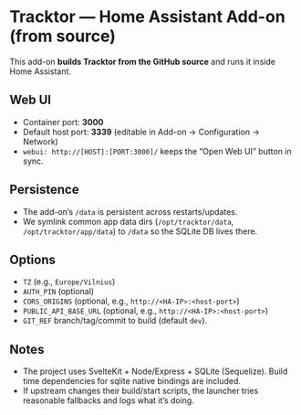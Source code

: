 # Tracktor — Home Assistant Add-on (from source)

This add-on **builds Tracktor from the GitHub source** and runs it inside Home Assistant.

## Web UI
- Container port: **3000**
- Default host port: **3339** (editable in Add-on → Configuration → Network)
- `webui: http://[HOST]:[PORT:3000]/` keeps the “Open Web UI” button in sync.

## Persistence
- The add-on’s `/data` is persistent across restarts/updates.
- We symlink common app data dirs (`/opt/tracktor/data`, `/opt/tracktor/app/data`) to `/data` so the SQLite DB lives there.

## Options
- `TZ` (e.g., `Europe/Vilnius`)
- `AUTH_PIN` (optional)
- `CORS_ORIGINS` (optional, e.g., `http://<HA-IP>:<host-port>`)
- `PUBLIC_API_BASE_URL` (optional, e.g., `http://<HA-IP>:<host-port>`)
- `GIT_REF` branch/tag/commit to build (default `dev`).

## Notes
- The project uses SvelteKit + Node/Express + SQLite (Sequelize). Build time dependencies for sqlite native bindings are included.
- If upstream changes their build/start scripts, the launcher tries reasonable fallbacks and logs what it’s doing.
